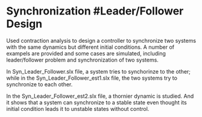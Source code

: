# Synchronization #Leader/Follower Design

Used contraction analysis to design a controller to synchronize two systems with the same dynamics but different initial conditions.
A number of exampels are provided and some cases are simulated, including leader/follower problem and synchronization of two systems.

In Syn_Leader_Follower.slx file, a system tries to synchorinze to the other; while in the  Syn_Leader_Follower_est1.slx file, the two systems try to synchronize to each other.

In the  Syn_Leader_Follower_est2.slx file, a thornier dynamic is studied. And it shows that a system can synchronize to a stable state even thought its initial condition leads it to unstable states without control.
